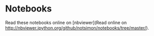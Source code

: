 Notebooks
=========

Read these notebooks online on [nbviewer](Read online on http://nbviewer.ipython.org/github/notsimon/notebooks/tree/master/).
